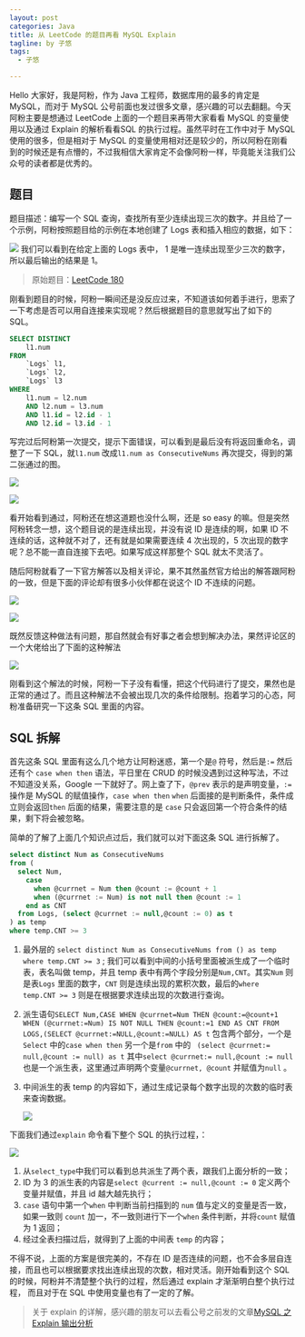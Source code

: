 ```yaml
---
layout: post
categories: Java
title: 从 LeetCode 的题目再看 MySQL Explain
tagline: by 子悠
tags: 
  - 子悠

---
```


Hello 大家好，我是阿粉，作为 Java 工程师，数据库用的最多的肯定是 MySQL，而对于 MySQL 公号前面也发过很多文章，感兴趣的可以去翻翻。今天阿粉主要是想通过 LeetCode 上面的一个题目来再带大家看看 MySQL 的变量使用以及通过 Explain 的解析看看SQL 的执行过程。虽然平时在工作中对于 MySQL 使用的很多，但是相对于 MySQL 的变量使用相对还是较少的，所以阿粉在刚看到的时候还是有点懵的，不过我相信大家肯定不会像阿粉一样，毕竟能关注我们公众号的读者都是优秀的。

<!--more-->

## 题目

题目描述：编写一个 SQL 查询，查找所有至少连续出现三次的数字。并且给了一个示例，阿粉按照题目给的示例在本地创建了 Logs 表和插入相应的数据，如下：

![](http://www.justdojava.com/assets/images/2019/java/image_ziyou/2021/0117/01.png)
我们可以看到在给定上面的 Logs 表中， 1 是唯一连续出现至少三次的数字，所以最后输出的结果是 1。

> 原始题目：[LeetCode 180 ](https://leetcode-cn.com/problems/consecutive-numbers/)

刚看到题目的时候，阿粉一瞬间还是没反应过来，不知道该如何着手进行，思索了一下考虑是否可以用自连接来实现呢？然后根据题目的意思就写出了如下的 SQL。

```sql
SELECT DISTINCT
	l1.num 
FROM
	`Logs` l1,
	`Logs` l2,
	`Logs` l3 
WHERE
	l1.num = l2.num 
	AND l2.num = l3.num 
	AND l1.id = l2.id - 1 
	AND l2.id = l3.id - 1
```

写完过后阿粉第一次提交，提示下面错误，可以看到是最后没有将返回重命名，调整了一下 SQL，就`l1.num` 改成`l1.num as ConsecutiveNums` 再次提交，得到的第二张通过的图。

![](http://www.justdojava.com/assets/images/2019/java/image_ziyou/2021/0117/02.png)

![](http://www.justdojava.com/assets/images/2019/java/image_ziyou/2021/0117/03.png)

看开始看到通过，阿粉还在想这道题也没什么啊，还是 so easy 的嘛。但是突然阿粉转念一想，这个题目说的是连续出现，并没有说 ID 是连续的啊，如果 ID 不连续的话，这种就不对了，还有就是如果需要连续 4 次出现的，5 次出现的数字呢？总不能一直自连接下去吧。如果写成这样那整个 SQL 就太不灵活了。

随后阿粉就看了一下官方解答以及相关评论，果不其然虽然官方给出的解答跟阿粉的一致，但是下面的评论却有很多小伙伴都在说这个 ID 不连续的问题。

![](http://www.justdojava.com/assets/images/2019/java/image_ziyou/2021/0117/04.png)

![](http://www.justdojava.com/assets/images/2019/java/image_ziyou/2021/0117/05.png)

既然反馈这种做法有问题，那自然就会有好事之者会想到解决办法，果然评论区的一个大佬给出了下面的这种解法

![](http://www.justdojava.com/assets/images/2019/java/image_ziyou/2021/0117/06.png)

刚看到这个解法的时候，阿粉一下子没有看懂，把这个代码进行了提交，果然也是正常的通过了。而且这种解法不会被出现几次的条件给限制。抱着学习的心态，阿粉准备研究一下这条 SQL 里面的内容。

## SQL 拆解

首先这条 SQL 里面有这么几个地方让阿粉迷惑，第一个是`@` 符号，然后是`:=` 然后还有个 `case when then` 语法，平日里在 CRUD 的时候没遇到过这种写法，不过不知道没关系，Google 一下就好了。网上查了下，`@prev` 表示的是声明变量，`:=`操作是 MySQL 的赋值操作，`case when then`  `when` 后面接的是判断条件，条件成立则会返回`then` 后面的结果，需要注意的是 `case` 只会返回第一个符合条件的结果，剩下将会被忽略。

简单的了解了上面几个知识点过后，我们就可以对下面这条 SQL 进行拆解了。

```sql
select distinct Num as ConsecutiveNums
from (
  select Num, 
    case 
      when @currnet = Num then @count := @count + 1
      when (@currnet := Num) is not null then @count := 1
    end as CNT
  from Logs, (select @currnet := null,@count := 0) as t
) as temp
where temp.CNT >= 3
```

1. 最外层的 `select distinct Num as ConsecutiveNums from () as temp where temp.CNT >= 3` ; 我们可以看到中间的小括号里面被派生成了一个临时表，表名叫做 temp，并且 temp 表中有两个字段分别是`Num,CNT`。其实`Num` 则是表`Logs` 里面的数字，`CNT` 则是连续出现的累积次数，最后的`where temp.CNT >= 3`  则是在根据要求连续出现的次数进行查询。

2. 派生语句`SELECT Num,CASE WHEN @currnet=Num THEN @count:=@count+1 WHEN (@currnet:=Num) IS NOT NULL THEN @count:=1 END AS CNT FROM LOGS,(SELECT @currnet:=NULL,@count:=NULL) AS t`  包含两个部分，一个是`Select` 中的`case when then` 另一个是`from` 中的 ` (select @currnet:= null,@count := null) as t` 其中`select @currnet:= null,@count := null` 也是一个派生表，这里通过声明两个变量`@currnet, @count` 并赋值为`null` 。

3. 中间派生的表 temp 的内容如下，通过生成记录每个数字出现的次数的临时表来查询数据。

   ![](http://www.justdojava.com/assets/images/2019/java/image_ziyou/2021/0117/07.png)

下面我们通过`explain` 命令看下整个 SQL 的执行过程，：

![](http://www.justdojava.com/assets/images/2019/java/image_ziyou/2021/0117/08.png)

1. 从`select_type`中我们可以看到总共派生了两个表，跟我们上面分析的一致；
2. ID 为 3 的派生表的内容是`select @current := null,@count := 0` 定义两个变量并赋值，并且 id 越大越先执行；
3. `case` 语句中第一个`when` 中判断当前扫描到的 `num` 值与定义的变量是否一致，如果一致则 `count` 加一，不一致则进行下一个`when` 条件判断，并将`count` 赋值为 1 返回；
4. 经过全表扫描过后，就得到了上面的中间表 `temp` 的内容；

不得不说，上面的方案是很完美的，不存在 ID 是否连续的问题，也不会多层自连接，而且也可以根据要求找出连续出现的次数，相对灵活。刚开始看到这个 SQL 的时候，阿粉并不清楚整个执行的过程，然后通过 explain 才渐渐明白整个执行过程， 而且对于在 SQL 中使用变量也有了一定的了解。

> 关于 explain 的详解，感兴趣的朋友可以去看公号之前发的文章[MySQL 之 Explain 输出分析](https://mp.weixin.qq.com/s/NwRVW6Z8AMZ_QClTXH71ow)


